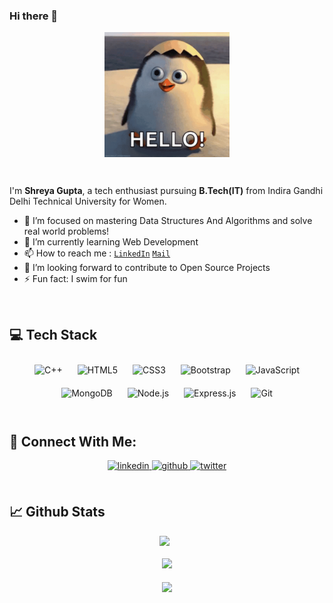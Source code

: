 ### Hi there 👋

<!--
**shreyagupta2405/shreyagupta2405** is a ✨ _special_ ✨ repository because its `README.md` (this file) appears on your GitHub profile.
-->
<p align="center"><img align="center" src="https://github.com/shreyagupta2405/shreyagupta2405/blob/main/hello-there-private-from-penguins-of-madagascar.gif" width="200" height="200" /></p>
</br>

I'm **Shreya Gupta**, a tech enthusiast pursuing **B.Tech(IT)** from Indira Gandhi Delhi Technical University for Women.

- 🔭 I’m focused on mastering Data Structures And Algorithms and solve real world problems!
- 🌱 I’m currently learning Web Development
- 📫 How to reach me : <code><a href="https://www.linkedin.com/in/shreya-gupta-86a3a7202/">LinkedIn</a></code> <code><a href="mailto:shreyagupta240501@gmail.com">Mail</a></code>
- 💬 I’m looking forward to contribute to Open Source Projects
- ⚡ Fun fact: I swim for fun
<br/>

## 💻 Tech Stack 
 
<div align="center">  
<img style="margin: 10px" src="https://profilinator.rishav.dev/skills-assets/cplusplus-original.svg" alt="C++" height="50" />  
<img style="margin: 10px" src="https://profilinator.rishav.dev/skills-assets/html5-original-wordmark.svg" alt="HTML5" height="50" />  
<img style="margin: 10px" src="https://profilinator.rishav.dev/skills-assets/css3-original-wordmark.svg" alt="CSS3" height="50" />  
<img style="margin: 10px" src="https://profilinator.rishav.dev/skills-assets/bootstrap-plain.svg" alt="Bootstrap" height="50" />  
<img style="margin: 10px" src="https://profilinator.rishav.dev/skills-assets/javascript-original.svg" alt="JavaScript" height="50" />
 <img style="margin: 10px" src="https://profilinator.rishav.dev/skills-assets/mongodb-original-wordmark.svg" alt="MongoDB" height="50" />  
<img style="margin: 10px" src="https://profilinator.rishav.dev/skills-assets/nodejs-original-wordmark.svg" alt="Node.js" height="50" />  
<img style="margin: 10px" src="https://profilinator.rishav.dev/skills-assets/express-original-wordmark.svg" alt="Express.js" height="50" />  
<img style="margin: 10px" src="https://profilinator.rishav.dev/skills-assets/git-scm-icon.svg" alt="Git" height="50" />  
 </div>

<br/>

## :handshake: Connect With Me:

<div align="center">
<a href="https://www.linkedin.com/in/shreya-gupta-86a3a7202/" target="_blank">
<img src=https://img.shields.io/badge/linkedin-%231E77B5.svg?&style=for-the-badge&logo=linkedin&logoColor=white alt=linkedin style="margin-bottom: 5px;" />
</a>
 <a href="https://github.com/shreyagupta2405" target="_blank">
<img src=https://img.shields.io/badge/github-%2324292e.svg?&style=for-the-badge&logo=github&logoColor=white alt=github style="margin-bottom: 5px;" />
</a>
<a href="https://twitter.com/24_Shreyaa" target="_blank">
<img src=https://img.shields.io/badge/twitter-%2300acee.svg?&style=for-the-badge&logo=twitter&logoColor=white alt=twitter style="margin-bottom: 5px;" />
</a>
</div> 

</br>

## :chart_with_upwards_trend: Github Stats 
<div align="center">
 <img width="47%" src="https://github-readme-stats.vercel.app/api?username=shreyagupta2405&show_icons=true&theme=tokyonight" /> &nbsp; 
</div>

</br>

<div align="center">
 <img width="47%" src="https://github-readme-stats.vercel.app/api/top-langs/?username=shreyagupta2405&layout=compact">
</div>

</br>

<div align="center">
<img src="https://komarev.com/ghpvc/?username=shreyagupta2405&&style=flat-square" align="center" />
</div> 
